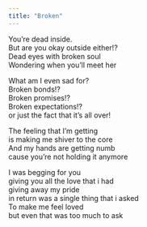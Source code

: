 ```yaml
---
title: "Broken"
---
```

You’re dead inside.  
But are you okay outside either!?  
Dead eyes with broken soul  
Wondering when you’ll meet her

What am I even sad for?  
Broken bonds!?  
Broken promises!?  
Broken expectations!?  
or just the fact that it’s all over!

The feeling that I’m getting  
is making me shiver to the core  
And my hands are getting numb  
cause you’re not holding it anymore

I was begging for you  
giving you all the love that i had  
giving away my pride  
in return was a single thing that i asked  
To make me feel loved  
but even that was too much to ask